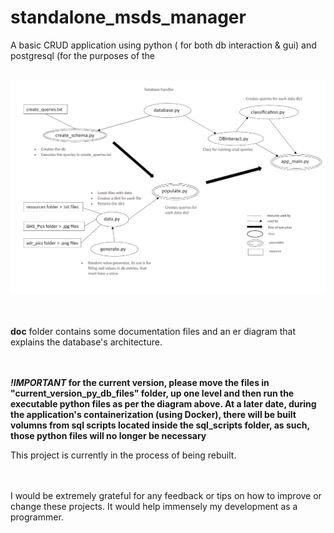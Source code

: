 # standalone_msds_manager
A basic CRUD application using python ( for both db interaction &amp; gui) and postgresql (for the purposes of the 
<br><br>

![flowchart](/doc/msds_project_flow.png)

<br><br>
**doc** folder contains some documentation files and an er diagram that explains the database's architecture.

<br><br>
**_!IMPORTANT_ for the current version, please move the files in "current_version_py_db_files" folder, up one level and then run the executable python files as per the diagram above. At a later date, during the application's containerization (using Docker), there will be built volumns from sql scripts located inside the sql_scripts folder, as such, those python files will no longer be necessary**


This project is currently in the process of being rebuilt.

<br><br>
I would be extremely grateful for any feedback or tips on how to improve or change these projects. It would help immensely my development as a programmer. 
